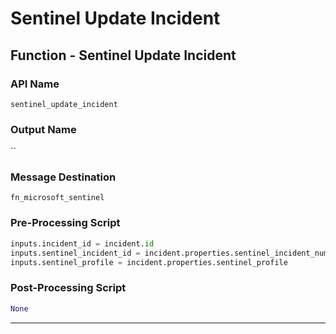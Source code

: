 <!--
    DO NOT MANUALLY EDIT THIS FILE
    THIS FILE IS AUTOMATICALLY GENERATED WITH resilient-sdk codegen
    Generated with resilient-sdk v48.0.4034
-->

# Sentinel Update Incident

## Function - Sentinel Update Incident

### API Name
`sentinel_update_incident`

### Output Name
``

### Message Destination
`fn_microsoft_sentinel`

### Pre-Processing Script
```python
inputs.incident_id = incident.id
inputs.sentinel_incident_id = incident.properties.sentinel_incident_number
inputs.sentinel_profile = incident.properties.sentinel_profile
```

### Post-Processing Script
```python
None
```

---

